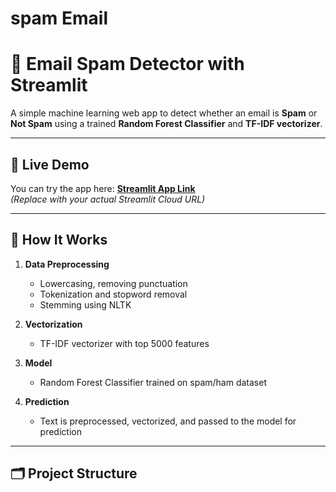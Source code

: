 # spam Email
# 📧 Email Spam Detector with Streamlit

A simple machine learning web app to detect whether an email is **Spam** or **Not Spam** using a trained **Random Forest Classifier** and **TF-IDF vectorizer**.

---

## 🚀 Live Demo
You can try the app here: **[Streamlit App Link](https://spam-application.streamlit.app/)**  
_(Replace with your actual Streamlit Cloud URL)_

---

## 🧠 How It Works

1. **Data Preprocessing**
   - Lowercasing, removing punctuation
   - Tokenization and stopword removal
   - Stemming using NLTK

2. **Vectorization**
   - TF-IDF vectorizer with top 5000 features

3. **Model**
   - Random Forest Classifier trained on spam/ham dataset

4. **Prediction**
   - Text is preprocessed, vectorized, and passed to the model for prediction

---

## 🗂 Project Structure

